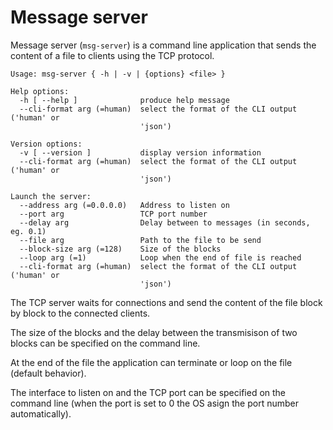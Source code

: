 # Message server

Message server (`msg-server`) is a command line application that sends the content of a file to clients using the TCP protocol.

```text
Usage: msg-server { -h | -v | {options} <file> }

Help options:
  -h [ --help ]              produce help message
  --cli-format arg (=human)  select the format of the CLI output ('human' or
                             'json')

Version options:
  -v [ --version ]           display version information
  --cli-format arg (=human)  select the format of the CLI output ('human' or
                             'json')

Launch the server:
  --address arg (=0.0.0.0)   Address to listen on
  --port arg                 TCP port number
  --delay arg                Delay between to messages (in seconds, eg. 0.1)
  --file arg                 Path to the file to be send
  --block-size arg (=128)    Size of the blocks
  --loop arg (=1)            Loop when the end of file is reached
  --cli-format arg (=human)  select the format of the CLI output ('human' or
                             'json')
```

The TCP server waits for connections and send the content of the file block by block to the connected clients.

The size of the blocks and the delay between the transmisison of two blocks can be specified on the command line.

At the end of the file the application can terminate or loop on the file (default behavior).

The interface to listen on and the TCP port can be specified on the command line (when the port is set to 0 the OS asign the port number automatically).